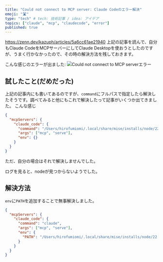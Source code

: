 ```yaml
---
title: "Could not connect to MCP server: Claude Codeのエラー解決"
emoji: "🛣️"
type: "tech" # tech: 技術記事 / idea: アイデア
topics: ["claude", "mcp", "claudecode", "error"]
published: true
---
```


https://zenn.dev/kazuph/articles/5a6cc61ae21940
上記の記事を読んで、自分もClaude CodeをMCPサーバーにしてClaude Desktopを使おうとしたのですが、うまく行かなかったので、その時の解決方法を残しておきます。


こんな感じのエラーが出ました:
![Could not connect to MCP serverエラー](https://storage.googleapis.com/zenn-user-upload/be9ed2a66222-20250327.png)

## 試したこと(だめだった)
上記の記事内にも書いてあるのですが、`command`にフルパスで指定したら解決したそうです。調べてみると他にもこれで解決したって記事がいくつか出てきました。
こんな感じ
```json
{
  "mcpServers": {
    "claude_code": {
      "command": "/Users/hirofumiomi/.local/share/mise/installs/node/22.13.1/bin/claude",
      "args": ["mcp", "serve"],
      "env": {}
    }
  }
}
```
ただ、自分の場合はそれで解決しませんでした。

ログを見ると、nodeが見つからないようでした。

## 解決方法

`env`に`PATH`を追加することで無事解決しました。

```json
{
  "mcpServers": {
    "claude_code": {
      "command": "claude",
      "args": ["mcp", "serve"],
      "env": {
        "PATH": "/Users/hirofumiomi/.local/share/mise/installs/node/22.13.1/bin:${PATH}"
      }
    }
  }
}
```

